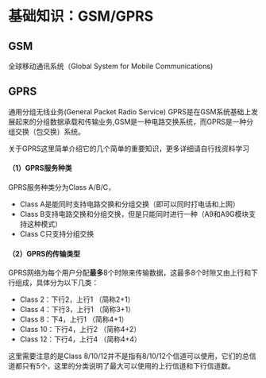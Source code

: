 基础知识：GSM/GPRS
====

## GSM

全球移动通讯系统（Global System for Mobile Communications)

## GPRS

通用分组无线业务(General Packet Radio Service)
GPRS是在GSM系统基础上发展起来的分组数据承载和传输业务,GSM是一种电路交换系统，而GPRS是一种分组交换（包交换）系统。

关于GPRS这里简单介绍它的几个简单的重要知识，更多详细请自行找资料学习

#### （1）GPRS服务种类

GPRS服务种类分为Class A/B/C，
* Class A是能同时支持电路交换和分组交换（即可以同时打电话和上网）
* Class B支持电路交换和分组交换，但是只能同时进行一种（A9和A9G模块支持这种模式）
* Class C只支持分组交换

#### （2）GPRS的传输类型

GPRS网络为每个用户分配**最多**8个时隙来传输数据，这最多8个时隙又由上行和下行组成，具体分为以下几类：
* Class 2：下行2，上行1 （简称2+1）
* Class 4：下行3，上行1 （简称3+1）
* Class 8：下4，上行1 （简称4+1）
* Class 10：下行4，上行2 （简称4+2）
* Class 12：下行4，上行4 （简称4+4）

这里需要注意的是Class 8/10/12并不是指有8/10/12个信道可以使用，它们的总信道都只有5个，这里的分类说明了最大可以使用的上行信道和下行信道数。


